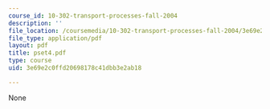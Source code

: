 ```yaml
---
course_id: 10-302-transport-processes-fall-2004
description: ''
file_location: /coursemedia/10-302-transport-processes-fall-2004/3e69e2c0ffd20698178c41dbb3e2ab18_pset4.pdf
file_type: application/pdf
layout: pdf
title: pset4.pdf
type: course
uid: 3e69e2c0ffd20698178c41dbb3e2ab18

---
```

None